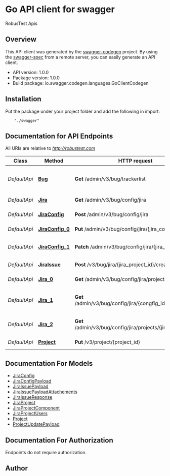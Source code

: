 # Go API client for swagger

RobusTest Apis

## Overview
This API client was generated by the [swagger-codegen](https://github.com/swagger-api/swagger-codegen) project.  By using the [swagger-spec](https://github.com/swagger-api/swagger-spec) from a remote server, you can easily generate an API client.

- API version: 1.0.0
- Package version: 1.0.0
- Build package: io.swagger.codegen.languages.GoClientCodegen

## Installation
Put the package under your project folder and add the following in import:
```
    "./swagger"
```

## Documentation for API Endpoints

All URIs are relative to *http://robustest.com*

Class | Method | HTTP request | Description
------------ | ------------- | ------------- | -------------
*DefaultApi* | [**Bug**](docs/DefaultApi.md#bug) | **Get** /admin/v3/bug/trackerlist | get list for all supported bug trakers
*DefaultApi* | [**Jira**](docs/DefaultApi.md#jira) | **Get** /admin/v3/bug/config/jira | get all jira config
*DefaultApi* | [**JiraConfig**](docs/DefaultApi.md#jiraconfig) | **Post** /admin/v3/bug/config/jira | create a jira config
*DefaultApi* | [**JiraConfig_0**](docs/DefaultApi.md#jiraconfig_0) | **Put** /admin/v3/bug/config/jira/{jira_config_id} | update a jira config
*DefaultApi* | [**JiraConfig_1**](docs/DefaultApi.md#jiraconfig_1) | **Patch** /admin/v3/bug/config/jira/{jira_config_id} | update all projects for a jira config
*DefaultApi* | [**JiraIssue**](docs/DefaultApi.md#jiraissue) | **Post** /v3/bug/jira/{jira_project_id}/create | create a jira issue
*DefaultApi* | [**Jira_0**](docs/DefaultApi.md#jira_0) | **Get** /admin/v3/bug/config/jira/projects | get all jira project
*DefaultApi* | [**Jira_1**](docs/DefaultApi.md#jira_1) | **Get** /admin/v3/bug/config/jira/{congfig_id}/projects | get all jira project for given config
*DefaultApi* | [**Jira_2**](docs/DefaultApi.md#jira_2) | **Get** /admin/v3/bug/config/jira/projects/{jira_project_id} | get a jira project  details
*DefaultApi* | [**Project**](docs/DefaultApi.md#project) | **Put** /v3/project/{project_id} | Update Project


## Documentation For Models

 - [JiraConfig](docs/JiraConfig.md)
 - [JiraConfigPayload](docs/JiraConfigPayload.md)
 - [JiraIssuePayload](docs/JiraIssuePayload.md)
 - [JiraIssuePayloadAttachements](docs/JiraIssuePayloadAttachements.md)
 - [JiraIssueResponse](docs/JiraIssueResponse.md)
 - [JiraProject](docs/JiraProject.md)
 - [JiraProjectComponent](docs/JiraProjectComponent.md)
 - [JiraProjectUsers](docs/JiraProjectUsers.md)
 - [Project](docs/Project.md)
 - [ProjectUpdatePayload](docs/ProjectUpdatePayload.md)


## Documentation For Authorization
 Endpoints do not require authorization.


## Author




